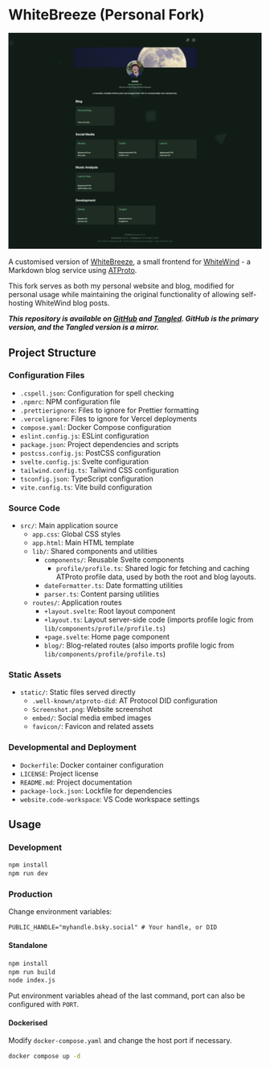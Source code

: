 # WhiteBreeze (Personal Fork)

![A screenshot of the website](./static/Screenshot.png)

A customised version of [WhiteBreeze](https://github.com/hugeblank/whitebreeze), a small frontend for [WhiteWind](https://whtwnd.com/) - a Markdown blog service using [ATProto](https://atproto.com/).

This fork serves as both my personal website and blog, modified for personal usage while maintaining the original functionality of allowing self-hosting WhiteWind blog posts.

**_This repository is available on [GitHub](https://github.com/ewanc26/website) and [Tangled](https://tangled.sh/did:plc:ofrbh253gwicbkc5nktqepol/website). GitHub is the primary version, and the Tangled version is a mirror._**

## Project Structure

### Configuration Files

- `.cspell.json`: Configuration for spell checking
- `.npmrc`: NPM configuration file
- `.prettierignore`: Files to ignore for Prettier formatting
- `.vercelignore`: Files to ignore for Vercel deployments
- `compose.yaml`: Docker Compose configuration
- `eslint.config.js`: ESLint configuration
- `package.json`: Project dependencies and scripts
- `postcss.config.js`: PostCSS configuration
- `svelte.config.js`: Svelte configuration
- `tailwind.config.ts`: Tailwind CSS configuration
- `tsconfig.json`: TypeScript configuration
- `vite.config.ts`: Vite build configuration

### Source Code

- `src/`: Main application source
  - `app.css`: Global CSS styles
  - `app.html`: Main HTML template
  - `lib/`: Shared components and utilities
    - `components/`: Reusable Svelte components
      - `profile/profile.ts`: Shared logic for fetching and caching ATProto profile data, used by both the root and blog layouts.
    - `dateFormatter.ts`: Date formatting utilities
    - `parser.ts`: Content parsing utilities
  - `routes/`: Application routes
    - `+layout.svelte`: Root layout component
    - `+layout.ts`: Layout server-side code (imports profile logic from `lib/components/profile/profile.ts`)
    - `+page.svelte`: Home page component
    - `blog/`: Blog-related routes (also imports profile logic from `lib/components/profile/profile.ts`)

### Static Assets

- `static/`: Static files served directly
  - `.well-known/atproto-did`: AT Protocol DID configuration
  - `Screenshot.png`: Website screenshot
  - `embed/`: Social media embed images
  - `favicon/`: Favicon and related assets

### Developmental and Deployment

- `Dockerfile`: Docker container configuration
- `LICENSE`: Project license
- `README.md`: Project documentation
- `package-lock.json`: Lockfile for dependencies
- `website.code-workspace`: VS Code workspace settings

## Usage

### Development

```sh
npm install
npm run dev
```

### Production

Change environment variables:

```env
PUBLIC_HANDLE="myhandle.bsky.social" # Your handle, or DID
```

#### Standalone

```sh
npm install
npm run build
node index.js
```

Put environment variables ahead of the last command, port can also be configured with `PORT`.

#### Dockerised

Modify `docker-compose.yaml` and change the host port if necessary.

```sh
docker compose up -d
```
